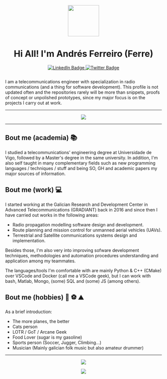 <div id="header" align="center">
  <img src="https://media.giphy.com/media/fwbZnTftCXVocKzfxR/giphy.gif" width="100"/>
 
# Hi All! I'm Andrés Ferreiro (Ferre)
 
 <p align="center">
   <a href="[your-linkedin-URL](https://www.linkedin.com/in/andr%C3%A9s-ferreiro-gonz%C3%A1lez-549094202/)">
     <img src="https://img.shields.io/badge/LinkedIn-blue?style=for-the-badge&logo=linkedin&logoColor=white" alt="LinkedIn Badge"/>
   </a>
   <a href="https://twitter.com/ferreteleco">
     <img src="https://img.shields.io/badge/Twitter-blue?style=for-the-badge&logo=twitter&logoColor=white" alt="Twitter Badge"/>
   </a>
  <p>
   <img src="https://komarev.com/ghpvc/?username=ferreteleco&style=flat-square&color=blue" alt=""/>
 </p>
 </p>
</div> 

I am a telecommunications engineer with specialization in radio communications (and a thing for software development). This profile is not updated often and the repositories rarely will be more than snippets, proofs of concept or unpolished prototypes, since my major focus is on the projects I carry out at work.
____

<p align="center">
  <a href="https://skillicons.dev">
    <img src="https://skillicons.dev/icons?i=git,py,fastapi,cpp,cmake,docker,vscode,githubactions,mongodb,matlab,arduino,raspberrypi,bash,sqlite,markdown" />
  </a>
 </p>
 


_____

## Bout me (academia) 📚

I studied a telecommunications' engineering degree at Universidade de Vigo, followed by a Master's degree in the same university. In addition, I'm also self taught in many complementary fields such as new programming languages / techniques / stuff and being SO, GH and academic papers my major sources of information.

## Bout me (work) 💻

I started working at the Galician Research and Development Center in Advanced Telecommunications (GRADIANT) back in 2016 and since then I have carried out works in the following areas:

* Radio propagation modelling software design and development.
* Route planning and mission control for unmanned aerial vehicles (UAVs).
* Terrestrial and Satellite communications systems design and implementation.

Besides those, I'm also very into improving sofware development techniques, methodologies and automation procedures understanding and application among my teammates.

The languages/tools I'm comfortable with are mainly Python & C++ (CMake) over VSCode and Docker (call me a VSCode geek), but I can work with bash, Matlab, Mongo, (some) SQL and (some) JS (among others).

## Bout me (hobbies) 🥁 ⚽ ⛰️

As a brief introduction:

* The more planes, the better
* Cats person
* LOTR / GoT / Arcane Geek
* Food Lover (sugar is my gasoline)
* Sports person (Soccer, Jugger, Climbing...)
* Musician (Mainly galician folk music but also amateur drummer)

____

<p align="center"> 
 <img align="center" src="https://github-readme-stats.vercel.app/api?username=ferreteleco&show_icons=true&count_private=true&show_icons=true&theme=tokyonight&hide_title=true">
</p>

<p align="center"> 
<a href="https://git.io/streak-stats"><img src="https://streak-stats.demolab.com?user=ferreteleco&theme=tokyonight"/></a>
</p>
